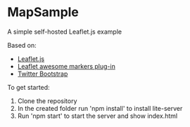 # MapSample
A simple self-hosted Leaflet.js example

Based on:
 - <a href="http://leafletjs.com/">Leaflet.js</a>
 - <a href="https://github.com/lvoogdt/Leaflet.awesome-markers">Leaflet awesome markers plug-in</a>
 - <a href="http://getbootstrap.com">Twitter Bootstrap</a>

To get started:
 1. Clone the repository
 2. In the created folder run 'npm install' to install lite-server
 3. Run 'npm start' to start the server and show index.html


